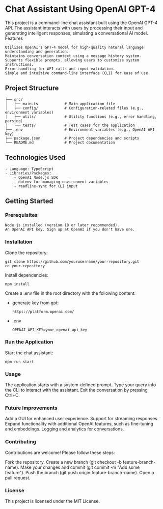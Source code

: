 # Chat Assistant Using OpenAI GPT-4

This project is a command-line chat assistant built using the OpenAI GPT-4 API. The assistant interacts with users by processing their input and generating intelligent responses, simulating a conversational AI model.
Features

    Utilizes OpenAI's GPT-4 model for high-quality natural language understanding and generation.
    Maintains conversation context using a message history system.
    Supports flexible prompts, allowing users to customize system instructions.
    Error handling for API calls and input validation.
    Simple and intuitive command-line interface (CLI) for ease of use.

## Project Structure

```
├── src/
│   ├── main.ts            # Main application file
│   ├── config/            # Configuration-related files (e.g., environment variables)
│   ├── utils/             # Utility functions (e.g., error handling, parsing)
│   └── tests/             # Test cases for the application
├── .env                   # Environment variables (e.g., OpenAI API key)
├── package.json           # Project dependencies and scripts
└── README.md              # Project documentation

```

## Technologies Used

    - Language: TypeScript
    - Libraries/Packages:
        - OpenAI Node.js SDK
        - dotenv for managing environment variables
        - readline-sync for CLI input

## Getting Started
### Prerequisites

    Node.js installed (version 18 or later recommended).
    An OpenAI API key. Sign up at OpenAI if you don't have one.

### Installation

Clone the repository:

```
git clone https://github.com/yourusername/your-repository.git
cd your-repository
```

Install dependencies:
```
npm install
```

Create a .env file in the root directory with the following content:

 - generate key from gpt:

    ```
    https://platform.openai.com/
    ```
 - .env

    ```
    OPENAI_API_KEY=your_openai_api_key
    ```

### Run the Application



Start the chat assistant:

``` 
npm run start

```

### Usage

The application starts with a system-defined prompt.
Type your query into the CLI to interact with the assistant.
Exit the conversation by pressing Ctrl+C.

### Future Improvements

Add a GUI for enhanced user experience.
Support for streaming responses.
Expand functionality with additional OpenAI features, such as fine-tuning and embeddings.
Logging and analytics for conversations.

### Contributing

Contributions are welcome! Please follow these steps:

Fork the repository.
Create a new branch (git checkout -b feature-branch-name).
Make your changes and commit (git commit -m "Add some feature").
Push the branch (git push origin feature-branch-name).
Open a pull request.

### License

This project is licensed under the MIT License.




